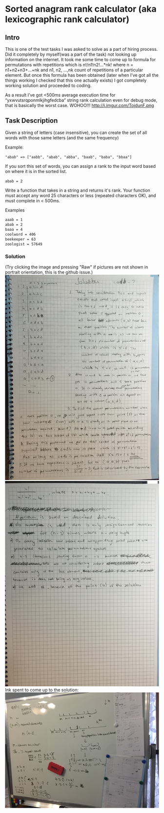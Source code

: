 # Sorted anagram rank calculator (aka lexicographic rank calculator) 

## Intro
This is one of the test tasks I was asked to solve as a part of hiring process. Did it completely by myself(was a part of the task) not looking up information on the internet. It took me some time to come up to formula for permutations with repetitions which is n!/n1!n2!…*nk! where n = n1+n2+n3+…+nk and n1, n2, …,nk count of repetitions of a particular element. But once this formula has been obtained (later when I’ve got all the things working I checked that this one actually exists) I got completely working solution and proceeded to coding.

As a result I’ve got <500ms average execution time for “yxwvutsrqponmlkjihgfedcba” string rank calculation even for debug mode, that is basically the worst case. WOHOO!!! http://i.imgur.com/TojdunF.png

## Task Description
Given a string of letters (case insensitive), you can create the set of all words with those same letters (and the same frequency)

Example:

`"abab" => ["aabb", "abab", "abba", "baab", "baba", "bbaa"]`

If you sort this set of words, you can assign a rank to the input word based on where it is in the sorted list.

`abab = 2`


Write a function that takes in a string and returns it's rank. Your function must accept any word 25 characters or less (repeated characters OK), and must complete in < 500ms.

Examples

```
aaab = 1
abab = 2
baaa = 4
coolword = 406
beekeeper = 63
zoologist = 57649
```

### Solution
(Try clicking the image and pressing "Raw" if pictures are not shown in portrait orientation, this is the github issue.)
![First page](/documentation/SolutionFirstPage.JPG)
![Second page](/documentation/SolutionSecondPage.JPG)
Ink spent to come up to the solution:
![Captured process](/documentation/ProcessCaptured.JPG)
